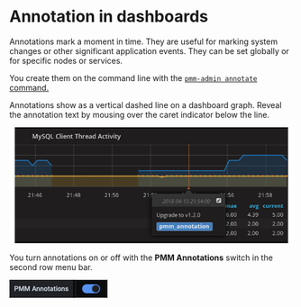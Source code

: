 #  Annotation in dashboards

Annotations mark a moment in time. They are useful for marking system changes or other significant application events. They can be set globally or for specific nodes or services.

You create them on the command line with the [`pmm-admin annotate` command.](../../commands/pmm-admin.md#pmm-admin-annotate)

Annotations show as a vertical dashed line on a dashboard graph. Reveal the annotation text by mousing over the caret indicator below the line.

![!image](../../../images/pmm-server.mysql-overview.mysql-client-thread-activity.1.png)

You turn annotations on or off with the **PMM Annotations** switch in the second row menu bar.

![!PMM Annotations switch](../../../images/PMM_Common_Controls_Annotation_Toggle.jpg)
